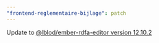 ```yaml
---
"frontend-reglementaire-bijlage": patch
---
```


Update to [@lblod/ember-rdfa-editor version 12.10.2](https://github.com/lblod/ember-rdfa-editor/releases/tag/%40lblod%2Fember-rdfa-editor%4012.10.2)
